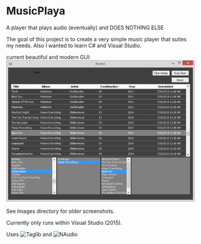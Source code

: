 # MusicPlaya
A player that plays audio (eventually) and DOES NOTHING ELSE

The goal of this project is to create a very simple music player that suites my needs. Also I wanted to learn C# and Visual Studio. 

current beautiful and modern GUI:
![July 30, 2015](https://raw.githubusercontent.com/nickbean01/MusicPlaya/master/Images/screenshot2015-07-30%2002.png)

See Images directory for older screenshots.

Currently only runs within Visual Studio (2015).

Uses ![Taglib](http://download.banshee.fm/taglib-sharp/) and ![NAudio](http://naudio.codeplex.com/)
